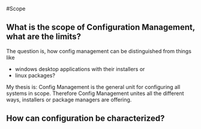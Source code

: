 #Scope
## What is the scope of Configuration Management, what are the limits?
The question is, how config management can be distinguished from things like
* windows desktop applications with their installers or
* linux packages?

My thesis is: Config Management is the general unit for configuring all systems in scope. Therefore Config Management unites all the different ways, installers or package managers are offering.

## How can configuration be characterized?